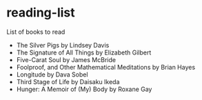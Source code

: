 # reading-list
List of books to read

- The Silver Pigs by Lindsey Davis
- The Signature of All Things by Elizabeth Gilbert
- Five-Carat Soul by James McBride
- Foolproof, and Other Mathematical Meditations by Brian Hayes
- Longitude by Dava Sobel
- Third Stage of Life by Daisaku Ikeda
- Hunger: A Memoir of (My) Body by Roxane Gay
